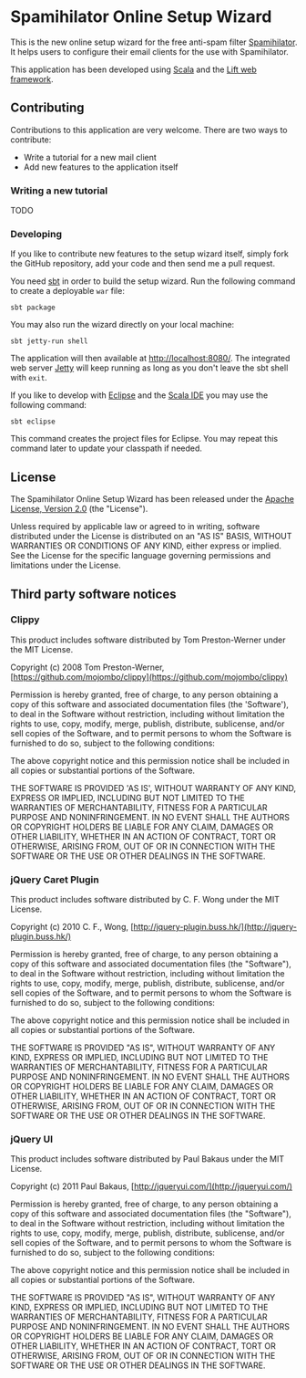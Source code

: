 Spamihilator Online Setup Wizard
================================

This is the new online setup wizard for the free anti-spam filter
[Spamihilator](http://www.spamihilator.com). It helps users to configure their
email clients for the use with Spamihilator.

This application has been developed using [Scala](http://www.scala-lang.org)
and the [Lift web framework](http://liftweb.net).

Contributing
------------

Contributions to this application are very welcome. There are two ways to
contribute:

* Write a tutorial for a new mail client
* Add new features to the application itself

### Writing a new tutorial

TODO

### Developing

If you like to contribute new features to the setup wizard itself, simply fork
the GitHub repository, add your code and then send me a pull request.

You need [sbt](https://github.com/harrah/xsbt) in order to build the setup
wizard. Run the following command to create a deployable `war` file:

    sbt package

You may also run the wizard directly on your local machine:

    sbt jetty-run shell

The application will then available at
[http://localhost:8080/](http://localhost:8080/). The integrated web server
[Jetty](http://jetty.codehaus.org/jetty/) will keep running as long as you
don't leave the sbt shell with `exit`.

If you like to develop with [Eclipse](http://www.eclipse.org) and the
[Scala IDE](http://www.scala-ide.org) you may use the following command:

    sbt eclipse

This command creates the project files for Eclipse. You may repeat this command
later to update your classpath if needed. 

License
-------

The Spamihilator Online Setup Wizard has been released under the
[Apache License, Version 2.0](http://www.apache.org/licenses/LICENSE-2.0) (the
"License").

Unless required by applicable law or agreed to in writing, software
distributed under the License is distributed on an "AS IS" BASIS,
WITHOUT WARRANTIES OR CONDITIONS OF ANY KIND, either express or implied.
See the License for the specific language governing permissions and
limitations under the License.

Third party software notices
----------------------------

### Clippy

This product includes software distributed by Tom Preston-Werner under the MIT
License. 

Copyright (c) 2008 Tom Preston-Werner, [https://github.com/mojombo/clippy](https://github.com/mojombo/clippy)

Permission is hereby granted, free of charge, to any person obtaining
a copy of this software and associated documentation files (the
'Software'), to deal in the Software without restriction, including
without limitation the rights to use, copy, modify, merge, publish,
distribute, sublicense, and/or sell copies of the Software, and to
permit persons to whom the Software is furnished to do so, subject to
the following conditions:

The above copyright notice and this permission notice shall be
included in all copies or substantial portions of the Software.

THE SOFTWARE IS PROVIDED 'AS IS', WITHOUT WARRANTY OF ANY KIND,
EXPRESS OR IMPLIED, INCLUDING BUT NOT LIMITED TO THE WARRANTIES OF
MERCHANTABILITY, FITNESS FOR A PARTICULAR PURPOSE AND NONINFRINGEMENT.
IN NO EVENT SHALL THE AUTHORS OR COPYRIGHT HOLDERS BE LIABLE FOR ANY
CLAIM, DAMAGES OR OTHER LIABILITY, WHETHER IN AN ACTION OF CONTRACT,
TORT OR OTHERWISE, ARISING FROM, OUT OF OR IN CONNECTION WITH THE
SOFTWARE OR THE USE OR OTHER DEALINGS IN THE SOFTWARE.

### jQuery Caret Plugin

This product includes software distributed by C. F. Wong under the MIT
License.

Copyright (c) 2010 C. F., Wong, [http://jquery-plugin.buss.hk/](http://jquery-plugin.buss.hk/)

Permission is hereby granted, free of charge, to any person obtaining
a copy of this software and associated documentation files (the
"Software"), to deal in the Software without restriction, including
without limitation the rights to use, copy, modify, merge, publish,
distribute, sublicense, and/or sell copies of the Software, and to
permit persons to whom the Software is furnished to do so, subject to
the following conditions:

The above copyright notice and this permission notice shall be
included in all copies or substantial portions of the Software.

THE SOFTWARE IS PROVIDED "AS IS", WITHOUT WARRANTY OF ANY KIND,
EXPRESS OR IMPLIED, INCLUDING BUT NOT LIMITED TO THE WARRANTIES OF
MERCHANTABILITY, FITNESS FOR A PARTICULAR PURPOSE AND
NONINFRINGEMENT. IN NO EVENT SHALL THE AUTHORS OR COPYRIGHT HOLDERS BE
LIABLE FOR ANY CLAIM, DAMAGES OR OTHER LIABILITY, WHETHER IN AN ACTION
OF CONTRACT, TORT OR OTHERWISE, ARISING FROM, OUT OF OR IN CONNECTION
WITH THE SOFTWARE OR THE USE OR OTHER DEALINGS IN THE SOFTWARE.

### jQuery UI

This product includes software distributed by Paul Bakaus under the MIT
License.

Copyright (c) 2011 Paul Bakaus, [http://jqueryui.com/](http://jqueryui.com/)

Permission is hereby granted, free of charge, to any person obtaining
a copy of this software and associated documentation files (the
"Software"), to deal in the Software without restriction, including
without limitation the rights to use, copy, modify, merge, publish,
distribute, sublicense, and/or sell copies of the Software, and to
permit persons to whom the Software is furnished to do so, subject to
the following conditions:

The above copyright notice and this permission notice shall be
included in all copies or substantial portions of the Software.

THE SOFTWARE IS PROVIDED "AS IS", WITHOUT WARRANTY OF ANY KIND,
EXPRESS OR IMPLIED, INCLUDING BUT NOT LIMITED TO THE WARRANTIES OF
MERCHANTABILITY, FITNESS FOR A PARTICULAR PURPOSE AND
NONINFRINGEMENT. IN NO EVENT SHALL THE AUTHORS OR COPYRIGHT HOLDERS BE
LIABLE FOR ANY CLAIM, DAMAGES OR OTHER LIABILITY, WHETHER IN AN ACTION
OF CONTRACT, TORT OR OTHERWISE, ARISING FROM, OUT OF OR IN CONNECTION
WITH THE SOFTWARE OR THE USE OR OTHER DEALINGS IN THE SOFTWARE.
